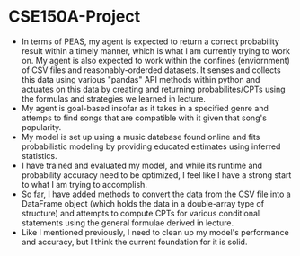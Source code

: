 # CSE150A-Project
* In terms of PEAS, my agent is expected to return a correct probability result within a timely manner, which is what I am currently trying to work on. My agent is also expected to work within the confines (enviornment) of CSV files and reasonably-orderded datasets. It senses and collects this data using various "pandas" API methods within python and actuates on this data by creating and returning probabilites/CPTs using the formulas and strategies we learned in lecture.
* My agent is goal-based insofar as it takes in a specified genre and attemps to find songs that are compatible with it given that song's popularity.
* My model is set up using a music database found online and fits probabilistic modeling by providing educated estimates using inferred statistics.
* I have trained and evaluated my model, and while its runtime and probability accuracy need to be optimized, I feel like I have a strong start to what I am trying to accomplish.
* So far, I have added methods to convert the data from the CSV file into a DataFrame object (which holds the data in a double-array type of structure) and attempts to compute CPTs for various conditional statements using the general formulae derived in lecture.
* Like I mentioned previously, I need to clean up my model's performance and accuracy, but I think the current foundation for it is solid.
